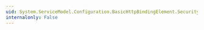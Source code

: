 ```yaml
---
uid: System.ServiceModel.Configuration.BasicHttpBindingElement.Security
internalonly: False
---
```


